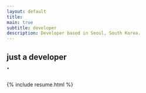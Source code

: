 ```yaml
---
layout: default
title:
main: true
subtitle: developer
description: Developer based in Seoul, South Korea.
---
```


<div class="intro-animation">
<section class="explanation">
    <h1 class="intro">
    </h1>
    <h1 class="intro">just a developer
        <div class="intro-link">
            <div class="underline-mask transition"></div>
            <div class="underline"></div>
        </div>.
    </h1>
    <h2 class="intro"></h2>
</section>
</div>
{% include resume.html %}
